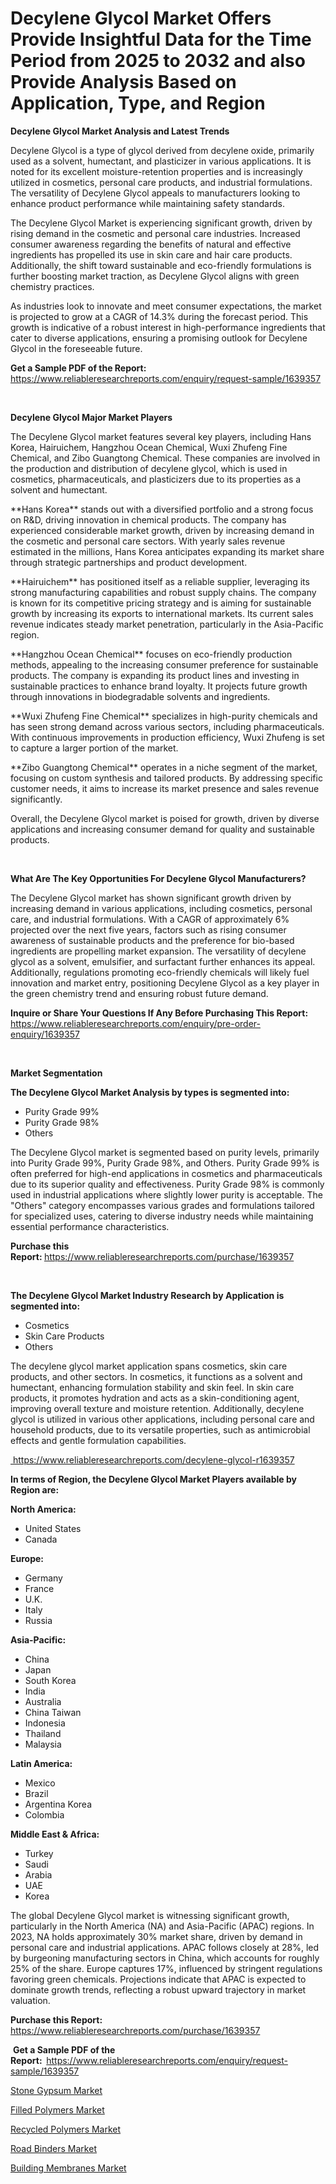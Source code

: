<p><h1>Decylene Glycol Market Offers Provide Insightful Data for the Time Period from 2025 to 2032 and also Provide Analysis Based on Application, Type, and Region</h1></p><p><strong>Decylene Glycol Market Analysis and Latest Trends</strong></p>
<p><p>Decylene Glycol is a type of glycol derived from decylene oxide, primarily used as a solvent, humectant, and plasticizer in various applications. It is noted for its excellent moisture-retention properties and is increasingly utilized in cosmetics, personal care products, and industrial formulations. The versatility of Decylene Glycol appeals to manufacturers looking to enhance product performance while maintaining safety standards.</p><p>The Decylene Glycol Market is experiencing significant growth, driven by rising demand in the cosmetic and personal care industries. Increased consumer awareness regarding the benefits of natural and effective ingredients has propelled its use in skin care and hair care products. Additionally, the shift toward sustainable and eco-friendly formulations is further boosting market traction, as Decylene Glycol aligns with green chemistry practices.</p><p>As industries look to innovate and meet consumer expectations, the market is projected to grow at a CAGR of 14.3% during the forecast period. This growth is indicative of a robust interest in high-performance ingredients that cater to diverse applications, ensuring a promising outlook for Decylene Glycol in the foreseeable future.</p></p>
<p><strong>Get a Sample PDF of the Report:&nbsp;</strong> <a href="https://www.reliableresearchreports.com/enquiry/request-sample/1639357?utm_campaign=102&utm_medium=2&utm_source=Github&utm_content=ia&utm_term=02042025&utm_id=decylene-glycol">https://www.reliableresearchreports.com/enquiry/request-sample/1639357</a></p>
<p>&nbsp;</p>
<p><strong>Decylene Glycol Major Market Players</strong></p>
<p><p>The Decylene Glycol market features several key players, including Hans Korea, Hairuichem, Hangzhou Ocean Chemical, Wuxi Zhufeng Fine Chemical, and Zibo Guangtong Chemical. These companies are involved in the production and distribution of decylene glycol, which is used in cosmetics, pharmaceuticals, and plasticizers due to its properties as a solvent and humectant.</p><p>**Hans Korea** stands out with a diversified portfolio and a strong focus on R&D, driving innovation in chemical products. The company has experienced considerable market growth, driven by increasing demand in the cosmetic and personal care sectors. With yearly sales revenue estimated in the millions, Hans Korea anticipates expanding its market share through strategic partnerships and product development.</p><p>**Hairuichem** has positioned itself as a reliable supplier, leveraging its strong manufacturing capabilities and robust supply chains. The company is known for its competitive pricing strategy and is aiming for sustainable growth by increasing its exports to international markets. Its current sales revenue indicates steady market penetration, particularly in the Asia-Pacific region.</p><p>**Hangzhou Ocean Chemical** focuses on eco-friendly production methods, appealing to the increasing consumer preference for sustainable products. The company is expanding its product lines and investing in sustainable practices to enhance brand loyalty. It projects future growth through innovations in biodegradable solvents and ingredients.</p><p>**Wuxi Zhufeng Fine Chemical** specializes in high-purity chemicals and has seen strong demand across various sectors, including pharmaceuticals. With continuous improvements in production efficiency, Wuxi Zhufeng is set to capture a larger portion of the market.</p><p>**Zibo Guangtong Chemical** operates in a niche segment of the market, focusing on custom synthesis and tailored products. By addressing specific customer needs, it aims to increase its market presence and sales revenue significantly.</p><p>Overall, the Decylene Glycol market is poised for growth, driven by diverse applications and increasing consumer demand for quality and sustainable products.</p></p>
<p>&nbsp;</p>
<p><strong>What Are The Key Opportunities For Decylene Glycol Manufacturers?</strong></p>
<p><p>The Decylene Glycol market has shown significant growth driven by increasing demand in various applications, including cosmetics, personal care, and industrial formulations. With a CAGR of approximately 6% projected over the next five years, factors such as rising consumer awareness of sustainable products and the preference for bio-based ingredients are propelling market expansion. The versatility of decylene glycol as a solvent, emulsifier, and surfactant further enhances its appeal. Additionally, regulations promoting eco-friendly chemicals will likely fuel innovation and market entry, positioning Decylene Glycol as a key player in the green chemistry trend and ensuring robust future demand.</p></p>
<p><strong>Inquire or Share Your Questions If Any Before Purchasing This Report:</strong> <a href="https://www.reliableresearchreports.com/enquiry/pre-order-enquiry/1639357?utm_campaign=102&utm_medium=2&utm_source=Github&utm_content=ia&utm_term=02042025&utm_id=decylene-glycol">https://www.reliableresearchreports.com/enquiry/pre-order-enquiry/1639357</a></p>
<p>&nbsp;</p>
<p><strong>Market Segmentation</strong></p>
<p><strong>The Decylene Glycol Market Analysis by types is segmented into:</strong></p>
<p><ul><li>Purity Grade 99%</li><li>Purity Grade 98%</li><li>Others</li></ul></p>
<p><p>The Decylene Glycol market is segmented based on purity levels, primarily into Purity Grade 99%, Purity Grade 98%, and Others. Purity Grade 99% is often preferred for high-end applications in cosmetics and pharmaceuticals due to its superior quality and effectiveness. Purity Grade 98% is commonly used in industrial applications where slightly lower purity is acceptable. The "Others" category encompasses various grades and formulations tailored for specialized uses, catering to diverse industry needs while maintaining essential performance characteristics.</p></p>
<p><strong>Purchase this Report:&nbsp;</strong><a href="https://www.reliableresearchreports.com/purchase/1639357?utm_campaign=102&utm_medium=2&utm_source=Github&utm_content=ia&utm_term=02042025&utm_id=decylene-glycol">https://www.reliableresearchreports.com/purchase/1639357</a></p>
<p>&nbsp;</p>
<p><strong>The Decylene Glycol Market Industry Research by Application is segmented into:</strong></p>
<p><ul><li>Cosmetics</li><li>Skin Care Products</li><li>Others</li></ul></p>
<p><p>The decylene glycol market application spans cosmetics, skin care products, and other sectors. In cosmetics, it functions as a solvent and humectant, enhancing formulation stability and skin feel. In skin care products, it promotes hydration and acts as a skin-conditioning agent, improving overall texture and moisture retention. Additionally, decylene glycol is utilized in various other applications, including personal care and household products, due to its versatile properties, such as antimicrobial effects and gentle formulation capabilities.</p></p>
<p><a href="https://www.reliableresearchreports.com/decylene-glycol-r1639357?utm_campaign=102&utm_medium=2&utm_source=Github&utm_content=ia&utm_term=02042025&utm_id=decylene-glycol">&nbsp;https://www.reliableresearchreports.com/decylene-glycol-r1639357</a></p>
<p><strong>In terms of Region, the Decylene Glycol Market Players available by Region are:</strong></p>
<p>
    <p> <strong> North America: </strong>
        <ul>
            <li>United States</li>
            <li>Canada</li>
        </ul>
        </p> 
    <p> <strong> Europe: </strong>
        <ul>
            <li>Germany</li>
            <li>France</li>
            <li>U.K.</li>
            <li>Italy</li>
            <li>Russia</li>
        </ul>
        </p> 
    <p> <strong> Asia-Pacific: </strong>
        <ul>
            <li>China</li>
            <li>Japan</li>
            <li>South Korea</li>
            <li>India</li>
            <li>Australia</li>
            <li>China Taiwan</li>
            <li>Indonesia</li>
            <li>Thailand</li>
            <li>Malaysia</li>
        </ul>
        </p> 
    <p> <strong> Latin America: </strong>
        <ul>
            <li>Mexico</li>
            <li>Brazil</li>
            <li>Argentina Korea</li>
            <li>Colombia</li>
        </ul>
        </p> 
    <p> <strong> Middle East & Africa: </strong>
        <ul>
            <li>Turkey</li>
            <li>Saudi</li>
            <li>Arabia</li>
            <li>UAE</li>
            <li>Korea</li>
        </ul>
    </p>
    </p>
<p><p>The global Decylene Glycol market is witnessing significant growth, particularly in the North America (NA) and Asia-Pacific (APAC) regions. In 2023, NA holds approximately 30% market share, driven by demand in personal care and industrial applications. APAC follows closely at 28%, led by burgeoning manufacturing sectors in China, which accounts for roughly 25% of the share. Europe captures 17%, influenced by stringent regulations favoring green chemicals. Projections indicate that APAC is expected to dominate growth trends, reflecting a robust upward trajectory in market valuation.</p></p>
<p><strong>Purchase this Report: </strong><a href="https://www.reliableresearchreports.com/purchase/1639357?utm_campaign=102&utm_medium=2&utm_source=Github&utm_content=ia&utm_term=02042025&utm_id=decylene-glycol">https://www.reliableresearchreports.com/purchase/1639357</a></p>
<p>&nbsp;<strong>Get a Sample PDF of the Report:&nbsp;&nbsp;</strong><a href="https://www.reliableresearchreports.com/enquiry/request-sample/1639357?utm_campaign=102&utm_medium=2&utm_source=Github&utm_content=ia&utm_term=02042025&utm_id=decylene-glycol">https://www.reliableresearchreports.com/enquiry/request-sample/1639357</a></p>
<p><strong></strong></p>
<p><p><a href="https://github.com/daleogrando/Market-Research-Report-List-1/blob/main/stone-gypsum-market.md?utm_campaign=102&utm_medium=2&utm_source=Github&utm_content=ia&utm_term=02042025&utm_id=decylene-glycol">Stone Gypsum Market</a></p><p><a href="https://github.com/vaduzunny/Market-Research-Report-List-1/blob/main/filled-polymers-market.md?utm_campaign=102&utm_medium=2&utm_source=Github&utm_content=ia&utm_term=02042025&utm_id=decylene-glycol">Filled Polymers Market</a></p><p><a href="https://github.com/ubavicachida/Market-Research-Report-List-1/blob/main/recycled-polymers-market.md?utm_campaign=102&utm_medium=2&utm_source=Github&utm_content=ia&utm_term=02042025&utm_id=decylene-glycol">Recycled Polymers Market</a></p><p><a href="https://github.com/dayaanapis5/Market-Research-Report-List-1/blob/main/road-binders-market.md?utm_campaign=102&utm_medium=2&utm_source=Github&utm_content=ia&utm_term=02042025&utm_id=decylene-glycol">Road Binders Market</a></p><p><a href="https://github.com/gasikcalbos8/Market-Research-Report-List-1/blob/main/building-membranes-market.md?utm_campaign=102&utm_medium=2&utm_source=Github&utm_content=ia&utm_term=02042025&utm_id=decylene-glycol">Building Membranes Market</a></p></p>